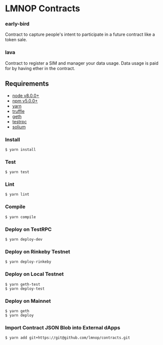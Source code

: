 # LMNOP Contracts

### early-bird
Contract to capture people's intent to participate in a future contract like a token sale.

### lava
Contract to register a SIM and manager your data usage. Data usage is paid for by having ether in the contract.

## Requirements

- [node v8.0.0+](https://nodejs.org/)
- [npm v5.0.0+](https://www.npmjs.com/)
- [yarn](https://yarnpkg.com/)
- [truffle](http://truffleframework.com/)
- [geth](https://github.com/ethereum/go-ethereum)
- [testrpc](https://github.com/ethereumjs/testrpc)
- [solium](https://github.com/duaraghav8/solium)


### Install

```
$ yarn install
```


### Test

```
$ yarn test
```


### Lint

```
$ yarn lint
```


### Compile

```
$ yarn compile
```


### Deploy on TestRPC

```
$ yarn deploy-dev
```


### Deploy on Rinkeby Testnet

```
$ yarn deploy-rinkeby
```


### Deploy on Local Testnet

```
$ yarn geth-test
$ yarn deploy-test
```


### Deploy on Mainnet

```
$ yarn geth
$ yarn deploy
```


### Import Contract JSON Blob into External dApps

```
$ yarn add git+https://git@github.com/lmnop/contracts.git
```
